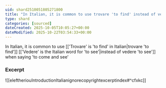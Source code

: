 ```yaml
---
uid: shard2510051805271800
title: "In Italian, it is common to use trovare 'to find' instead of vedere 'to see' when saying 'to come and see'"
type: shard
categories: [sourced]
dateCreated: 2025-10-05T10:05:27+00:00
dateModified: 2025-10-22T03:54:33+00:00
---
```

In Italian, it is common to use [['Trovare' is 'to find' in Italian|trovare 'to find']] [['Vedere' is the Italian word for 'to see'|instead of vedere 'to see']] when saying 'to come and see'

### Excerpt
![[eleftheriouIntroductionItalianignorecopyrightexcerptindex#^cfxkc]]